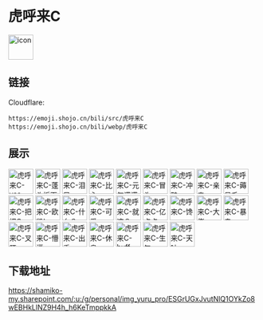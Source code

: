 # 虎呼来C
<img src="https://emoji.shojo.cn/bili/src/虎呼来C/icon.png" width="50" height="50" alt="icon">

## 链接
Cloudflare:
```
https://emoji.shojo.cn/bili/src/虎呼来C
https://emoji.shojo.cn/bili/webp/虎呼来C
```
## 展示
<img src="https://emoji.shojo.cn/bili/src/虎呼来C/虎呼来C-yes.png" width="50" height="50" alt="虎呼来C-yes">
<img src="https://emoji.shojo.cn/bili/src/虎呼来C/虎呼来C-蓬头垢面.png" width="50" height="50" alt="虎呼来C-蓬头垢面">
<img src="https://emoji.shojo.cn/bili/src/虎呼来C/虎呼来C-泪目.png" width="50" height="50" alt="虎呼来C-泪目">
<img src="https://emoji.shojo.cn/bili/src/虎呼来C/虎呼来C-比心.png" width="50" height="50" alt="虎呼来C-比心">
<img src="https://emoji.shojo.cn/bili/src/虎呼来C/虎呼来C-元气满满.png" width="50" height="50" alt="虎呼来C-元气满满">
<img src="https://emoji.shojo.cn/bili/src/虎呼来C/虎呼来C-冒头.png" width="50" height="50" alt="虎呼来C-冒头">
<img src="https://emoji.shojo.cn/bili/src/虎呼来C/虎呼来C-冲鸭.png" width="50" height="50" alt="虎呼来C-冲鸭">
<img src="https://emoji.shojo.cn/bili/src/虎呼来C/虎呼来C-亲亲.png" width="50" height="50" alt="虎呼来C-亲亲">
<img src="https://emoji.shojo.cn/bili/src/虎呼来C/虎呼来C-薅呆毛.png" width="50" height="50" alt="虎呼来C-薅呆毛">
<img src="https://emoji.shojo.cn/bili/src/虎呼来C/虎呼来C-把把C.png" width="50" height="50" alt="虎呼来C-把把C">
<img src="https://emoji.shojo.cn/bili/src/虎呼来C/虎呼来C-欧凯!.png" width="50" height="50" alt="虎呼来C-欧凯!">
<img src="https://emoji.shojo.cn/bili/src/虎呼来C/虎呼来C-什么？.png" width="50" height="50" alt="虎呼来C-什么？">
<img src="https://emoji.shojo.cn/bili/src/虎呼来C/虎呼来C-可爱.png" width="50" height="50" alt="虎呼来C-可爱">
<img src="https://emoji.shojo.cn/bili/src/虎呼来C/虎呼来C-就这？.png" width="50" height="50" alt="虎呼来C-就这？">
<img src="https://emoji.shojo.cn/bili/src/虎呼来C/虎呼来C-亿点点.png" width="50" height="50" alt="虎呼来C-亿点点">
<img src="https://emoji.shojo.cn/bili/src/虎呼来C/虎呼来C-馋.png" width="50" height="50" alt="虎呼来C-馋">
<img src="https://emoji.shojo.cn/bili/src/虎呼来C/虎呼来C-大佬.png" width="50" height="50" alt="虎呼来C-大佬">
<img src="https://emoji.shojo.cn/bili/src/虎呼来C/虎呼来C-暴走.png" width="50" height="50" alt="虎呼来C-暴走">
<img src="https://emoji.shojo.cn/bili/src/虎呼来C/虎呼来C-叉腰.png" width="50" height="50" alt="虎呼来C-叉腰">
<img src="https://emoji.shojo.cn/bili/src/虎呼来C/虎呼来C-懵逼.png" width="50" height="50" alt="虎呼来C-懵逼">
<img src="https://emoji.shojo.cn/bili/src/虎呼来C/虎呼来C-出手.png" width="50" height="50" alt="虎呼来C-出手">
<img src="https://emoji.shojo.cn/bili/src/虎呼来C/虎呼来C-休息.png" width="50" height="50" alt="虎呼来C-休息">
<img src="https://emoji.shojo.cn/bili/src/虎呼来C/虎呼来C-buff.png" width="50" height="50" alt="虎呼来C-buff">
<img src="https://emoji.shojo.cn/bili/src/虎呼来C/虎呼来C-生气.png" width="50" height="50" alt="虎呼来C-生气">
<img src="https://emoji.shojo.cn/bili/src/虎呼来C/虎呼来C-天呐.png" width="50" height="50" alt="虎呼来C-天呐">

## 下载地址

https://shamiko-my.sharepoint.com/:u:/g/personal/img_yuru_pro/ESGrUGxJvutNlQ1OYkZo8wEBHkLlNZ9H4h_h6KeTmppkkA
